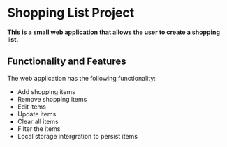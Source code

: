 # Shopping List Project
**This is a small web application that allows the user to create a shopping list.**

## Functionality and Features
The web application has the following functionality:
- Add shopping items
- Remove shopping items
- Edit items
- Update items
- Clear all items
- Filter the items
- Local storage intergration to persist items

